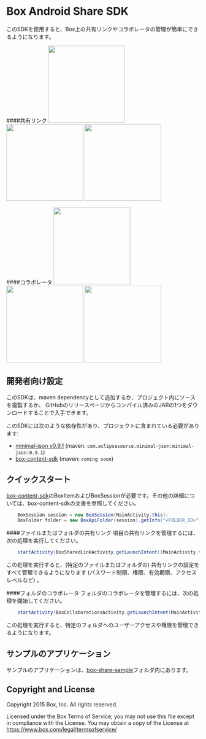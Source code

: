 Box Android Share SDK
==============
このSDKを使用すると、Box上の共有リンクやコラボレータの管理が簡単にできるようになります。

####共有リンク
<img src="https://cloud.box.com/shared/static/cvdtf4475mf39r47s066de79ukpwlwwv.png" width="200"/>
<img src="https://cloud.box.com/shared/static/gqi9a9xzucjd9u9vkmf1zzwulbvnlbki.png" width="200"/>
<img src="https://cloud.box.com/shared/static/xh0n3ewuk1s68o9x8z195fgknqj41ij3.png" width="200"/>

####コラボレータ
<img src="https://cloud.box.com/shared/static/855dkoj2nyk1obtiqpc2k5dr1o85tpp9.png" width="200"/>
<img src="https://cloud.box.com/shared/static/pz3ujyihzwd7du9bqtrn5cqveg5pzdqo.png" width="200"/>
<img src="https://cloud.box.com/shared/static/7r90gmo7zq3q4zs5otjvi0bf4s1ya01g.png" width="200"/>

開発者向け設定
--------------
このSDKは、maven dependencyとして追加するか、プロジェクト内にソースを複製するか、 GitHubのリリースページからコンパイル済みのJARの1つをダウンロードすることで入手できます。

このSDKには次のような依存性があり、プロジェクトに含まれている必要があります:
* [minimal-json v0.9.1](https://github.com/ralfstx/minimal-json) (maven: `com.eclipsesource.minimal-json:minimal-json:0.9.1`)
* [box-content-sdk](https://github.com/box/box-android-content-sdk) (maven: `coming soon`)

クイックスタート
--------------
[box-content-sdk](https://github.com/box/box-android-content-sdk)のBoxItemおよびBoxSessionが必要です。その他の詳細については、box-content-sdkの文書を参照してください。
```java
    BoxSession session = new BoxSession(MainActivity.this);
    BoxFolder folder = new BoxApiFolder(session).getInfo("<FOLDER_ID>").send();
```

####ファイルまたはフォルダの共有リンク
項目の共有リンクを管理するには、次の処理を実行してください。
```java
    startActivity(BoxSharedLinkActivity.getLaunchIntent((MainActivity.this, folder, session));
```
この処理を実行すると、(特定のファイルまたはフォルダの) 共有リンクの設定をすべて管理できるようになります (パスワード制限、権限、有効期限、アクセスレベルなど) 。

####フォルダのコラボレータ
フォルダのコラボレータを管理するには、次の処理を開始してください。	
```java
    startActivity(BoxCollaborationsActivity.getLaunchIntent(MainActivity.this, folder, session));
```
この処理を実行すると、特定のフォルダへのユーザーアクセスや権限を管理できるようになります。 

サンプルのアプリケーション
--------------
サンプルのアプリケーションは、[box-share-sample](../../tree/master/box-share-sample)フォルダ内にあります。

Copyright and License
---------------------
Copyright 2015 Box, Inc. All rights reserved.

Licensed under the Box Terms of Service; you may not use this file except in compliance with the License.
You may obtain a copy of the License at https://www.box.com/legal/termsofservice/

